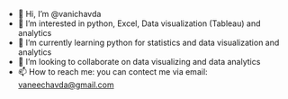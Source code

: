 - 👋 Hi, I’m @vanichavda
- 👀 I’m interested in python, Excel, Data visualization (Tableau) and analytics
- 🌱 I’m currently learning python for statistics and data visualization and analytics
- 💞️ I’m looking to collaborate on data visualizing and data analytics
- 📫 How to reach me: you can contect me via email: vaneechavda@gmail.com
